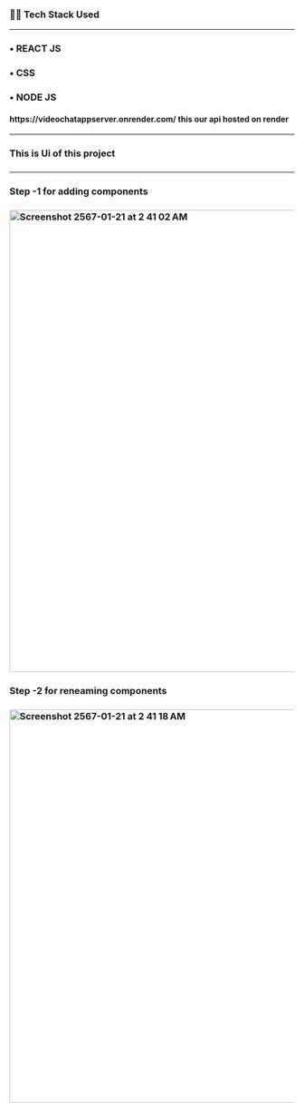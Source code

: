 <h3>👨‍💻 Tech Stack Used</h3>
<hr>
<h3>&#x2022; REACT JS</h3>
<h3>&#x2022; CSS</h3>
<h3>&#x2022; NODE JS</h3>
<h4>https://videochatappserver.onrender.com/  this our api hosted on render</h4>


<hr>
<h3> This is Ui of this project<h3/>
<hr>
<h3> Step -1 for adding components<h3/>

<img width="815" alt="Screenshot 2567-01-21 at 2 41 02 AM" src="https://github.com/ankush2093/todofrontend/assets/84925305/6934d6f5-d83a-4711-b0dc-e9d66c8b4148">
<h3> Step -2 for reneaming components<h3/>
<img width="694" alt="Screenshot 2567-01-21 at 2 41 18 AM" src="https://github.com/ankush2093/todofrontend/assets/84925305/2e7afeb1-cc9f-450a-a2a9-484e8e7bb9c3">
